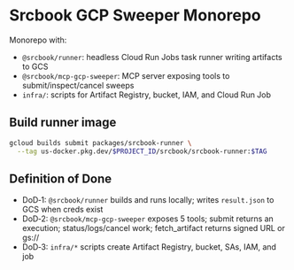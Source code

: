 # Srcbook GCP Sweeper Monorepo

Monorepo with:
- `@srcbook/runner`: headless Cloud Run Jobs task runner writing artifacts to GCS
- `@srcbook/mcp-gcp-sweeper`: MCP server exposing tools to submit/inspect/cancel sweeps
- `infra/`: scripts for Artifact Registry, bucket, IAM, and Cloud Run Job

## Build runner image

```bash
gcloud builds submit packages/srcbook-runner \
  --tag us-docker.pkg.dev/$PROJECT_ID/srcbook/srcbook-runner:$TAG
```

## Definition of Done
- DoD‑1: `@srcbook/runner` builds and runs locally; writes `result.json` to GCS when creds exist
- DoD‑2: `@srcbook/mcp-gcp-sweeper` exposes 5 tools; submit returns an execution; status/logs/cancel work; fetch_artifact returns signed URL or gs://
- DoD‑3: `infra/*` scripts create Artifact Registry, bucket, SAs, IAM, and job
